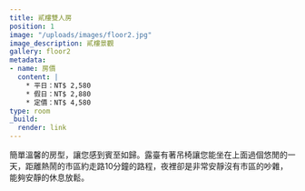 ```yaml
---
title: 貳樓雙人房
position: 1
image: "/uploads/images/floor2.jpg"
image_description: 貳樓景觀
gallery: floor2
metadata:
- name: 房價
  content: |
    * 平日：NT$ 2,580
    * 假日：NT$ 2,880
    * 定價：NT$ 4,580
type: room
_build:
  render: link
---
```


簡單溫馨的房型，讓您感到賓至如歸。露臺有著吊椅讓您能坐在上面過個悠閒的一天，距離熱鬧的市區約走路10分鐘的路程，夜裡卻是非常安靜沒有市區的吵雜，能夠安靜的休息放鬆。
